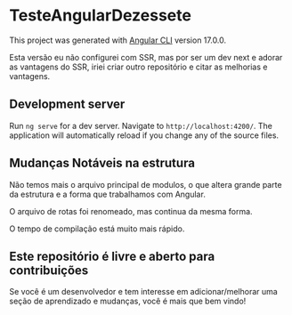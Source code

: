 # TesteAngularDezessete

This project was generated with [Angular CLI](https://github.com/angular/angular-cli) version 17.0.0.

Esta versão eu não configurei com SSR, mas por ser um dev next e adorar as vantagens do SSR, iriei criar outro repositório e citar as melhorias e vantagens.

## Development server

Run `ng serve` for a dev server. Navigate to `http://localhost:4200/`. The application will automatically reload if you change any of the source files.

## Mudanças Notáveis na estrutura

Não temos mais o arquivo principal de modulos, o que altera grande parte da estrutura e a forma que trabalhamos com Angular.

O arquivo de rotas foi renomeado, mas continua da mesma forma.

O tempo de compilação está muito mais rápido.

## Este repositório é livre e aberto para contribuições

Se você é um desenvolvedor e tem interesse em adicionar/melhorar uma seção de aprendizado e mudanças, você é mais que bem vindo!
